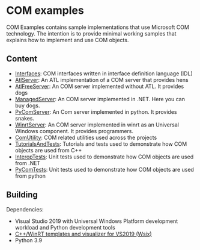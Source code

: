 # COM examples

COM Examples contains sample implementations that use Microsoft COM technology. The intention is to provide minimal working samples that explains how to implement and use COM objects.

## Content

* [Interfaces](Interfaces#interfaces): COM interfaces written in interface definition language (IDL)
* [AtlServer](AtlServer#atlhenlib): An ATL implementation of a COM server that provides hens
* [AtlFreeServer](AtlFreeServer#atlfreeserver): An COM server implemented without ATL. It provides dogs
* [ManagedServer](ManagedServer/): An COM server implemented in .NET. Here you can buy dogs.
* [PyComServer](PyComServer/): An Com server implemented in python. It provides snakes.
* [WinrtServer](WinrtServer/): An COM server implemented in winrt as an Universal Windows component. It provides programmers.
* [ComUtility](ComUtility/): COM related utilities used across the projects
* [TutorialsAndTests](TutorialsAndTests/): Tutorials and tests used to demonstrate how COM objects are used from C++
* [InteropTests](InteropTests/): Unit tests used to demonstrate how COM objects are used from .NET
* [PyComTests](PyComTests/): Unit tests used to demonstrate how COM objects are used from python

## Building

Dependencies: 
* Visual Studio 2019 with Universal Windows Platform development workload and Python development tools
* [C++/WinRT templates and visualizer for VS2019 (Wsix)](https://docs.microsoft.com/en-us/windows/uwp/cpp-and-winrt-apis/intro-to-using-cpp-with-winrt#visual-studio-support-for-cwinrt-xaml-the-vsix-extension-and-the-nuget-package)
* Python 3.9 
